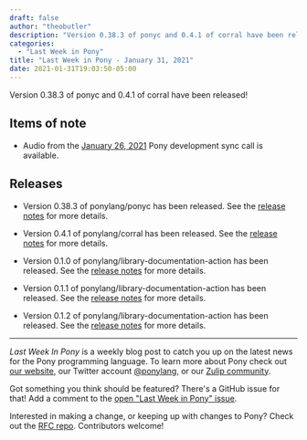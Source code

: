 ```yaml
---
draft: false
author: "theobutler"
description: "Version 0.38.3 of ponyc and 0.4.1 of corral have been released!"
categories:
  - "Last Week in Pony"
title: "Last Week in Pony - January 31, 2021"
date: 2021-01-31T19:03:50-05:00
---
```


Version 0.38.3 of ponyc and 0.4.1 of corral have been released!
<!-- more -->

## Items of note

- Audio from the [January 26, 2021](https://sync-recordings.ponylang.io/r/2021_01_26.m4a) Pony development sync call is available.

## Releases

- Version 0.38.3 of ponylang/ponyc has been released.
See the [release notes](https://github.com/ponylang/ponyc/releases/tag/0.38.3) for more details.

- Version 0.4.1 of ponylang/corral has been released.
See the [release notes](https://github.com/ponylang/corral/releases/tag/0.4.1) for more details.

- Version 0.1.0 of ponylang/library-documentation-action has been released.
See the [release notes](https://github.com/ponylang/library-documentation-action/releases/tag/0.1.0) for more details.

- Version 0.1.1 of ponylang/library-documentation-action has been released.
See the [release notes](https://github.com/ponylang/library-documentation-action/releases/tag/0.1.1) for more details.

- Version 0.1.2 of ponylang/library-documentation-action has been released.
See the [release notes](https://github.com/ponylang/library-documentation-action/releases/tag/0.1.2) for more details.

---

_Last Week In Pony_ is a weekly blog post to catch you up on the latest news for the Pony programming language. To learn more about Pony check out [our website](https://ponylang.io), our Twitter account [@ponylang](https://twitter.com/ponylang), or our [Zulip community](https://ponylang.zulipchat.com).

Got something you think should be featured? There's a GitHub issue for that! Add a comment to the [open "Last Week in Pony" issue](https://github.com/ponylang/ponylang.github.io/issues?q=is%3Aissue+is%3Aopen+label%3Alast-week-in-pony).

Interested in making a change, or keeping up with changes to Pony? Check out the [RFC repo](https://github.com/ponylang/rfcs). Contributors welcome!
